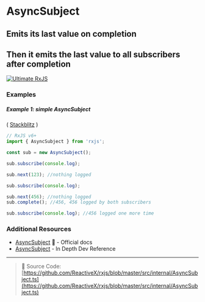# AsyncSubject

## Emits its last value on completion

## Then it emits the last value to all subscribers after completion

[![Ultimate RxJS](https://ultimatecourses.com/static/banners/banner-rxjs.svg 'Ultimate RxJS')](https://ultimatecourses.com/courses/rxjs?ref=4)

### Examples

##### Example 1: simple AsyncSubject

(
[Stackblitz](https://stackblitz.com/edit/rxjs-asyncsubject?file=index.ts&devtoolsheight=100)
)

```js
// RxJS v6+
import { AsyncSubject } from 'rxjs';

const sub = new AsyncSubject();

sub.subscribe(console.log);

sub.next(123); //nothing logged

sub.subscribe(console.log);

sub.next(456); //nothing logged
sub.complete(); //456, 456 logged by both subscribers

sub.subscribe(console.log); //456 logged one more time
```

### Additional Resources

- [AsyncSubject](https://rxjs-dev.firebaseapp.com/api/index/class/AsyncSubject)
  📰 - Official docs
- [AsyncSubject](https://indepth.dev/reference/rxjs/subjects/async-subject) - In Depth Dev Reference

---

> 📁 Source Code:
> [https://github.com/ReactiveX/rxjs/blob/master/src/internal/AsyncSubject.ts](https://github.com/ReactiveX/rxjs/blob/master/src/internal/AsyncSubject.ts)
